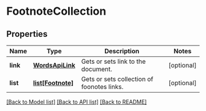 # FootnoteCollection

## Properties
Name | Type | Description | Notes
------------ | ------------- | ------------- | -------------
**link** | [**WordsApiLink**](WordsApiLink.md) | Gets or sets link to the document. | [optional] 
**list** | [**list[Footnote]**](Footnote.md) | Gets or sets collection of foonotes links. | [optional] 

[[Back to Model list]](../README.md#documentation-for-models) [[Back to API list]](../README.md#documentation-for-api-endpoints) [[Back to README]](../README.md)


